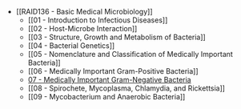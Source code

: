 - [[RAID136 - Basic Medical Microbiology]]
	- [[01 - Introduction to Infectious Diseases]]
	- [[02 - Host-Microbe Interaction]]
	- [[03 - Structure, Growth and Metabolism of Bacteria]]
	- [[04 - Bacterial Genetics]]
	- [[05 - Nomenclature and Classification of Medically Important Bacteria]]
	- [[06 - Medically Important Gram-Positive Bacteria]]
	- [07 - Medically Important Gram-Negative Bacteria]()
	- [[08 - Spirochete, Mycoplasma, Chlamydia, and Rickettsia]]
	- [[09 - Mycobacterium and Anaerobic Bacteria]]
